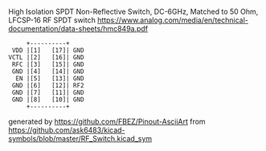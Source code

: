 High Isolation SPDT Non-Reflective Switch, DC-6GHz, Matched to 50 Ohm, LFCSP-16
RF SPDT switch
https://www.analog.com/media/en/technical-documentation/data-sheets/hmc849a.pdf


	     +----------+
	 VDD |[1]   [17]| GND
	VCTL |[2]   [16]| GND
	 RFC |[3]   [15]| GND
	 GND |[4]   [14]| GND
	  EN |[5]   [13]| GND
	 GND |[6]   [12]| RF2
	 GND |[7]   [11]| GND
	 GND |[8]   [10]| GND
	     +----------+


generated by https://github.com/FBEZ/Pinout-AsciiArt from https://github.com/ask6483/kicad-symbols/blob/master/RF_Switch.kicad_sym